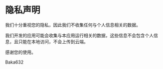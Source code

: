 # 隐私声明

我们十分重视您的隐私，因此我们不收集任何与个人信息相关的数据。

我们开发的应用可能会收集与本应用运行相关的数据，这些信息不会包含个人信息，且只能在本地访问，不会上传到云端。

感谢您的使用。

Baka632